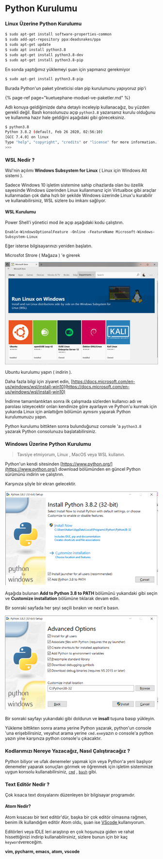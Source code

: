 # Python Kurulumu

### Linux Üzerine Python Kurulumu

```bash
$ sudo apt-get install software-properties-common
$ sudo add-apt-repository ppa:deadsnakes/ppa
$ sudo apt-get update
$ sudo apt install python3.8
$ sudo apt-get install python3.8-dev
$ sudo apt-get install python3.8-pip
```

En sonda yaptığımız yüklemeyi şuan için yapmanız gerekmiyor

```bash
$ sudo apt-get install python3.8-pip
```

Burada Python'un paket yöneticisi olan pip kurulumunu yapıyoruz pip'i

{% page-ref page="kuetuephane-moduel-ve-paketler.md" %}

Adlı konuya geldiğimizde daha detaylı inceleyip kullanacağız, bu yüzden gerekli değil.
Bash konsolunuzu açıp `python3.8` yazarsanız kurulu olduğunu ve kullanıma hazır hale
geldiğini aşağıdaki gibi göreceksiniz.

```bash
$ python3.8
Python 3.8.2 (default, Feb 26 2020, 02:56:10)
[GCC 7.4.0] on linux
Type "help", "copyright", "credits" or "license" for more information.
>>>
```

### WSL Nedir ?

Wsl'nin açılımı **Windows Subsystem for Linux** \( Linux için Windows Alt sistemi \).

Sadece Windows 10 işletim sistemine sahip cihazlarda olan bu özellik sayesinde Windows
üzerinden Linux kullanmanız için Virtualbox gibi araçlar kullanmadan çok daha hızlı bir
şekilde Windows üzerinde Linux'u kurabilir ve kullanabilirsiniz, WSL sizlere bu imkanı
sağlıyor.

#### WSL Kurulumu

Power Shell'i yönetici mod ile açıp aşağıdaki kodu çalıştırın.

```shell
Enable-WindowsOptionalFeature -Online -FeatureName Microsoft-Windows-Subsystem-Linux
```

Eğer isterse bilgisayarınızı yeniden başlatın.

Microsfot Strore \( Mağaza \) 'e girerek

![](../assets/store.png)

Ubuntu kurulumu yapın \( indirin \).

Daha fazla bilgi için ziyaret edin,
[https://docs.microsoft.com/en-us/windows/wsl/install-win10](https://docs.microsoft.com/en-us/windows/wsl/install-win10)

İndirme tamamlantıktan sonra ilk çalışmada sizlerden kullanıcı adı ve parolası
isteyecektir onları kendinize göre ayarlayın ve Python'u kurmak için yukarıda Linux için
anlattığım bölümün aynısını yaparak Python kurulumunuzu yapın.

Python kurulumu bittikten sonra bulunduğunuz console 'a `python3.8` yazarak Python
consolunuzu başlatabilirsiniz.

### Windows Üzerine Python Kurulumu

> Tavsiye etmiyorum, Linux , MacOS veya WSL kullanın.

Python'un kendi sitesinden [https://www.python.org/](https://www.python.org/) download
bölümünden en güncel Python sürümünü indirin ve çalıştırın.

Karşınıza şöyle bir ekran gelecektir.

![](../assets/capture%20%282%29.PNG)

Aşağıda bulunan **Add to Python 3.8 to PATH** bölümünü yukarıdaki gibi seçin ve
**Customize installation** bölümüne tıklarak devam edin.

Bir sonraki sayfada her şeyi seçili bırakın ve next'e basın.

![](../assets/capture%20%283%29.PNG)

Bir sonraki sayfayı yukarıdaki gibi doldurun ve **insall** tuşuna basıp yükleyin.

Yükleme bittikten sonra arama yerine Python yazarak, python'un console 'una
erişebilirsiniz, veyahut arama yerine `cmd.exe`yazın o console'a python yazın yine
karşınıza python console'u çıkacaktır.

### Kodlarımızı Nereye Yazacağız, Nasıl Çalıştıracağız ?

Python biliyor ve ufak denemeler yapmak için veya Python'a yeni başlıyor denemeler
yaparak sonuçları görmek ve öğrenmek için işletim sisteminize uygun konsolu
kullanabilirsiniz, [`cmd`](https://en.wikipedia.org/wiki/Cmd.exe) ,
[`bash`](https://en.wikipedia.org/wiki/Bash_%28Unix_shell%29) gibi.

### Text Editör Nedir ?

Çok kısaca text dosyalarını düzenleyen bir bilgisayar programıdır.

#### Atom Nedir?

Atom kısacası bir text editör'dür, başka bir çok editör olmasına rağmen, benim ilk
kullandığım editör Atom oldu, şuan ise
[VScode ](https://code.visualstudio.com/)kullanıyorum.

Editörleri veya IDLE leri araştırıp en çok hoşunuza giden ve rahat hissettiğinizi
indirip kullanabilirsiniz, sizlere bunun için bir kaç `keyword`vereceğim.

**vim, pycharm, emacs, atom, vscode**
